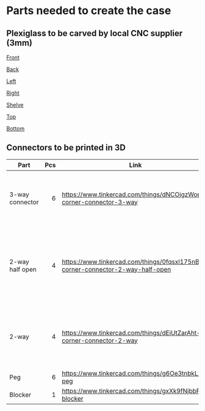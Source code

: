 # Parts needed to create the case

## Plexiglass to be carved by local CNC supplier (3mm)

[Front](front.svg)

[Back](back.svg)

[Left](left.svg)

[Right](right.svg)

[Shelve](shelve.svg)

[Top](top.svg)

[Bottom](bottom.svg)

## Connectors to be printed in 3D

| Part            | Pcs | Link | File |
|-----------------|----:|------|------|
| 3-way connector | 6   | https://www.tinkercad.com/things/dNCOjgzWop4-corner-connector-3-way | [Corner connector 3-way](Corner connector 3-way.stl) |
| 2-way half open | 4   | https://www.tinkercad.com/things/0fqsxl175nB-corner-connector-2-way-half-open | [Corner connector 2-way half-open](Corner connector 2-way half-open.stl) |
| 2-way           | 4   | https://www.tinkercad.com/things/dEiUtZarAht-corner-connector-2-way | [Corner connector 2-way](Corner connector 2-way half-open.stl) |
| Peg             | 6   | https://www.tinkercad.com/things/g6Oe3tnbkLx-peg | [Peg](Peg.stl) |
| Blocker         | 1   | https://www.tinkercad.com/things/gxXk9fNjbbF-blocker | [Blocker](Blocker.stl) |


